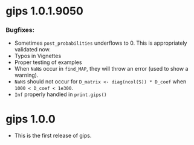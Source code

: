 # gips 1.0.1.9050

### Bugfixes:

* Sometimes `post_probabilities` underflows to 0. This is appropriately validated now.
* Typos in Vignettes
* Proper testing of examples
* When `NaN`s occur in `find_MAP`, they will throw an error (used to show a warning).
* `NaN`s should not occur for `D_matrix <- diag(ncol(S)) * D_coef` when `1000 < D_coef < 1e300`.
* `Inf` properly handled in `print.gips()`


# gips 1.0.0

* This is the first release of gips.
